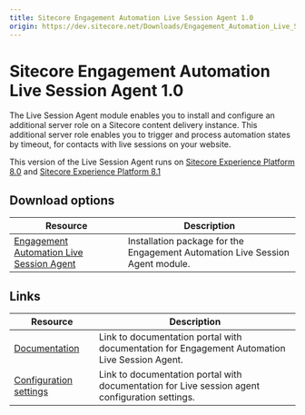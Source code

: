 ```yaml
---
title: Sitecore Engagement Automation Live Session Agent 1.0
origin: https://dev.sitecore.net/Downloads/Engagement_Automation_Live_Session_Agent/10/Sitecore_Engagement_Automation_Live_Session_Agent_10.aspx
---
```


# Sitecore Engagement Automation Live Session Agent 1.0

The Live Session Agent module enables you to install and configure an additional server role on a Sitecore content delivery instance. This additional server role enables you to trigger and process automation states by timeout, for contacts with live sessions on your website.

This version of the Live Session Agent runs on [Sitecore Experience Platform 8.0](/downloads/Sitecore_Experience_Platform/8_0) and [Sitecore Experience Platform 8.1](/downloads/Sitecore_Experience_Platform/Sitecore_81)

## Download options

 | Resource | Description |
 | --- | --- |
 | [Engagement Automation Live Session Agent](https://sitecoredev.azureedge.net/~/media/442FB31B9A304313A7E69F9A44289A1D.ashx?date=20150706T105157) | Installation package for the Engagement Automation Live Session Agent module. |

## Links

 | Resource | Description |
 | --- | --- |
 | [Documentation](https://doc.sitecore.net:443/en/Products/Sitecore%20Experience%20Platform/80/Setting%20up%20and%20maintaining/xDB/Server%20considerations/Live%20session%20agent) | Link to documentation portal with documentation for Engagement Automation Live Session Agent. |
 | [Configuration settings](https://doc.sitecore.net:443/en/Products/Sitecore%20Experience%20Platform/80/Setting%20up%20and%20maintaining/xDB/Configuring%20servers/Live%20session%20agent%20configuration%20settings) | Link to documentation portal with documentation for Live session agent configuration settings.  <br /> |